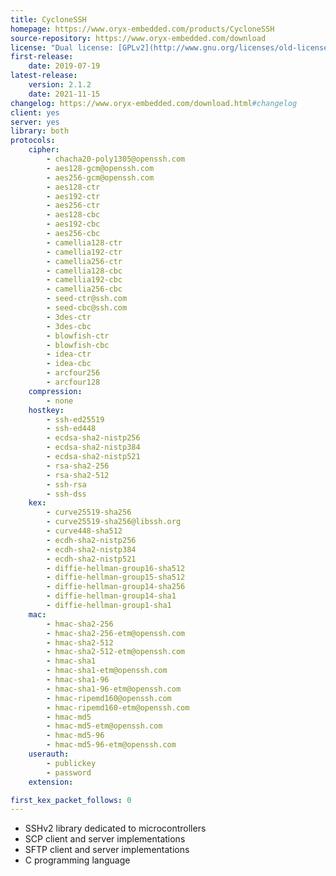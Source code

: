 ```yaml
---
title: CycloneSSH
homepage: https://www.oryx-embedded.com/products/CycloneSSH
source-repository: https://www.oryx-embedded.com/download
license: "Dual license: [GPLv2](http://www.gnu.org/licenses/old-licenses/gpl-2.0) or [commercial](https://www.oryx-embedded.com/licensing/CycloneSSH)"
first-release:
    date: 2019-07-19
latest-release:
    version: 2.1.2
    date: 2021-11-15
changelog: https://www.oryx-embedded.com/download.html#changelog
client: yes
server: yes
library: both
protocols:
    cipher:
        - chacha20-poly1305@openssh.com
        - aes128-gcm@openssh.com
        - aes256-gcm@openssh.com
        - aes128-ctr
        - aes192-ctr
        - aes256-ctr
        - aes128-cbc
        - aes192-cbc
        - aes256-cbc
        - camellia128-ctr
        - camellia192-ctr
        - camellia256-ctr
        - camellia128-cbc
        - camellia192-cbc
        - camellia256-cbc
        - seed-ctr@ssh.com
        - seed-cbc@ssh.com
        - 3des-ctr
        - 3des-cbc
        - blowfish-ctr
        - blowfish-cbc
        - idea-ctr
        - idea-cbc
        - arcfour256
        - arcfour128
    compression:
        - none
    hostkey:
        - ssh-ed25519
        - ssh-ed448
        - ecdsa-sha2-nistp256
        - ecdsa-sha2-nistp384
        - ecdsa-sha2-nistp521
        - rsa-sha2-256
        - rsa-sha2-512
        - ssh-rsa
        - ssh-dss
    kex:
        - curve25519-sha256
        - curve25519-sha256@libssh.org
        - curve448-sha512
        - ecdh-sha2-nistp256
        - ecdh-sha2-nistp384
        - ecdh-sha2-nistp521
        - diffie-hellman-group16-sha512
        - diffie-hellman-group15-sha512
        - diffie-hellman-group14-sha256
        - diffie-hellman-group14-sha1
        - diffie-hellman-group1-sha1
    mac:
        - hmac-sha2-256
        - hmac-sha2-256-etm@openssh.com
        - hmac-sha2-512
        - hmac-sha2-512-etm@openssh.com
        - hmac-sha1
        - hmac-sha1-etm@openssh.com
        - hmac-sha1-96
        - hmac-sha1-96-etm@openssh.com
        - hmac-ripemd160@openssh.com
        - hmac-ripemd160-etm@openssh.com
        - hmac-md5
        - hmac-md5-etm@openssh.com
        - hmac-md5-96
        - hmac-md5-96-etm@openssh.com
    userauth:
        - publickey
        - password
    extension:

first_kex_packet_follows: 0
---
```

* SSHv2 library dedicated to microcontrollers
* SCP client and server implementations
* SFTP client and server implementations
* C programming language
